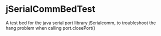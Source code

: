 # jSerialCommBedTest
A test bed for the java serial port library jSerialcomm, to troubleshoot the hang problem when calling port.closePort()
